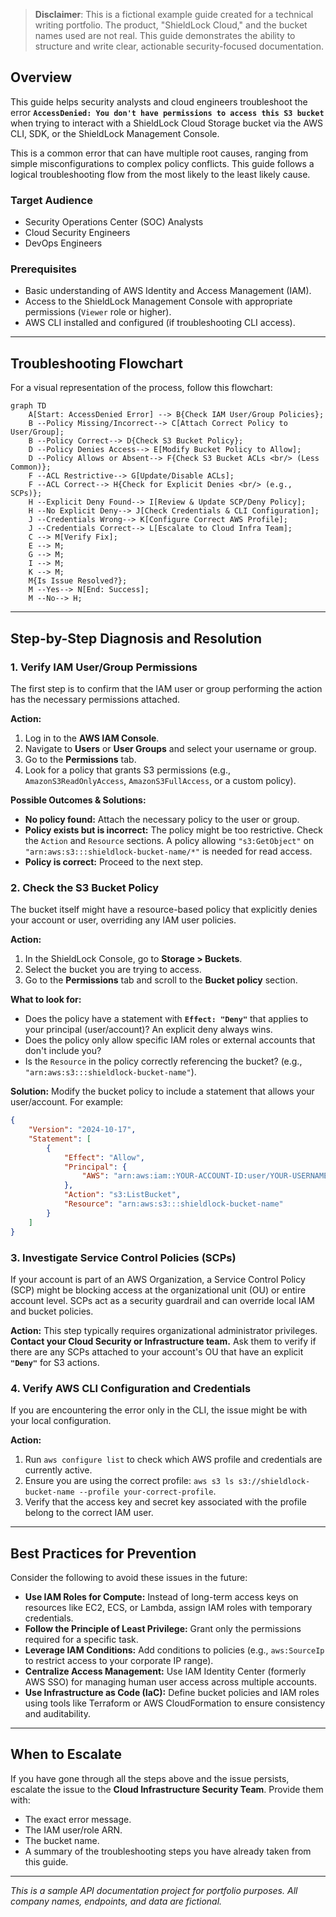 > **Disclaimer**: This is a fictional example guide created for a technical writing portfolio. The product, "ShieldLock Cloud," and the bucket names used are not real. This guide demonstrates the ability to structure and write clear, actionable security-focused documentation.

## Overview

This guide helps security analysts and cloud engineers troubleshoot the error **`AccessDenied: You don't have permissions to access this S3 bucket`** when trying to interact with a ShieldLock Cloud Storage bucket via the AWS CLI, SDK, or the ShieldLock Management Console.

This is a common error that can have multiple root causes, ranging from simple misconfigurations to complex policy conflicts. This guide follows a logical troubleshooting flow from the most likely to the least likely cause.

### Target Audience
* Security Operations Center (SOC) Analysts
* Cloud Security Engineers
* DevOps Engineers

### Prerequisites
* Basic understanding of AWS Identity and Access Management (IAM).
* Access to the ShieldLock Management Console with appropriate permissions (`Viewer` role or higher).
* AWS CLI installed and configured (if troubleshooting CLI access).

---

## Troubleshooting Flowchart

For a visual representation of the process, follow this flowchart:

```mermaid
graph TD
    A[Start: AccessDenied Error] --> B{Check IAM User/Group Policies};
    B --Policy Missing/Incorrect--> C[Attach Correct Policy to User/Group];
    B --Policy Correct--> D{Check S3 Bucket Policy};
    D --Policy Denies Access--> E[Modify Bucket Policy to Allow];
    D --Policy Allows or Absent--> F{Check S3 Bucket ACLs <br/> (Less Common)};
    F --ACL Restrictive--> G[Update/Disable ACLs];
    F --ACL Correct--> H{Check for Explicit Denies <br/> (e.g., SCPs)};
    H --Explicit Deny Found--> I[Review & Update SCP/Deny Policy];
    H --No Explicit Deny--> J[Check Credentials & CLI Configuration];
    J --Credentials Wrong--> K[Configure Correct AWS Profile];
    J --Credentials Correct--> L[Escalate to Cloud Infra Team];
    C --> M[Verify Fix];
    E --> M;
    G --> M;
    I --> M;
    K --> M;
    M{Is Issue Resolved?};
    M --Yes--> N[End: Success];
    M --No--> H;
```

-----

## Step-by-Step Diagnosis and Resolution

### 1. Verify IAM User/Group Permissions

The first step is to confirm that the IAM user or group performing the action has the necessary permissions attached.

**Action:**

1.  Log in to the **AWS IAM Console**.
2.  Navigate to **Users** or **User Groups** and select your username or group.
3.  Go to the **Permissions** tab.
4.  Look for a policy that grants S3 permissions (e.g., `AmazonS3ReadOnlyAccess`, `AmazonS3FullAccess`, or a custom policy).

**Possible Outcomes & Solutions:**

  * **No policy found:** Attach the necessary policy to the user or group.
  * **Policy exists but is incorrect:** The policy might be too restrictive. Check the `Action` and `Resource` sections. A policy allowing `"s3:GetObject"` on `"arn:aws:s3:::shieldlock-bucket-name/*"` is needed for read access.
  * **Policy is correct:** Proceed to the next step.

### 2. Check the S3 Bucket Policy

The bucket itself might have a resource-based policy that explicitly denies your account or user, overriding any IAM user policies.

**Action:**

1.  In the ShieldLock Console, go to **Storage \> Buckets**.
2.  Select the bucket you are trying to access.
3.  Go to the **Permissions** tab and scroll to the **Bucket policy** section.

**What to look for:**

  * Does the policy have a statement with **`Effect: "Deny"`** that applies to your principal (user/account)? An explicit deny always wins.
  * Does the policy only allow specific IAM roles or external accounts that don't include you?
  * Is the `Resource` in the policy correctly referencing the bucket? (e.g., `"arn:aws:s3:::shieldlock-bucket-name"`).

**Solution:**
Modify the bucket policy to include a statement that allows your user/account. For example:

```json
{
    "Version": "2024-10-17",
    "Statement": [
        {
            "Effect": "Allow",
            "Principal": {
                "AWS": "arn:aws:iam::YOUR-ACCOUNT-ID:user/YOUR-USERNAME"
            },
            "Action": "s3:ListBucket",
            "Resource": "arn:aws:s3:::shieldlock-bucket-name"
        }
    ]
}
```

### 3. Investigate Service Control Policies (SCPs)

If your account is part of an AWS Organization, a Service Control Policy (SCP) might be blocking access at the organizational unit (OU) or entire account level. SCPs act as a security guardrail and can override local IAM and bucket policies.

**Action:**
This step typically requires organizational administrator privileges. **Contact your Cloud Security or Infrastructure team.** Ask them to verify if there are any SCPs attached to your account's OU that have an explicit **`"Deny"`** for S3 actions.

### 4. Verify AWS CLI Configuration and Credentials

If you are encountering the error only in the CLI, the issue might be with your local configuration.

**Action:**

1.  Run `aws configure list` to check which AWS profile and credentials are currently active.
2.  Ensure you are using the correct profile: `aws s3 ls s3://shieldlock-bucket-name --profile your-correct-profile`.
3.  Verify that the access key and secret key associated with the profile belong to the correct IAM user.

-----

## Best Practices for Prevention

Consider the following to avoid these issues in the future:

  * **Use IAM Roles for Compute:** Instead of long-term access keys on resources like EC2, ECS, or Lambda, assign IAM roles with temporary credentials.
  * **Follow the Principle of Least Privilege:** Grant only the permissions required for a specific task.
  * **Leverage IAM Conditions:** Add conditions to policies (e.g., `aws:SourceIp` to restrict access to your corporate IP range).
  * **Centralize Access Management:** Use IAM Identity Center (formerly AWS SSO) for managing human user access across multiple accounts.
  * **Use Infrastructure as Code (IaC):** Define bucket policies and IAM roles using tools like Terraform or AWS CloudFormation to ensure consistency and auditability.

-----

## When to Escalate

If you have gone through all the steps above and the issue persists, escalate the issue to the **Cloud Infrastructure Security Team**. Provide them with:

  * The exact error message.
  * The IAM user/role ARN.
  * The bucket name.
  * A summary of the troubleshooting steps you have already taken from this guide.

---

*This is a sample API documentation project for portfolio purposes. All company names, endpoints, and data are fictional.*
